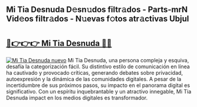 ## Mi Tia Desnuda D𝚎sn𝚞dos filtr𝚊dos - Parts-mrN Vid𝚎os filtr𝚊dos - N𝚞evas f𝚘tos atr𝚊ctivas Ubjul

# <h2><a href="http://mbe6ug.tromn.icu/?c=Mi+Tia+Desnuda">🔗👉👉👉 Mi Tia Desnuda 🔗🔗</a></h2>

[![Mi Tia Desnuda nuevo](https://i.imgur.com/pEAQMta.gif)](http://mbe6ug.tromn.icu/?c=Mi+Tia+Desnuda)
Mi Tia Desnuda, una persona compleja y esquiva, desafía la categorización fácil. Su distintivo estilo de comunicación en línea ha cautivado y provocado críticas, generando debates sobre privacidad, autoexpresión y la dinámica de las comunidades digitales. A pesar de la incertidumbre de sus próximos pasos, su impacto en el panorama digital es significativo. Con un espíritu inquebrantable y un atractivo innegable, Mi Tia Desnuda impact en los medios digitales es transformador.
